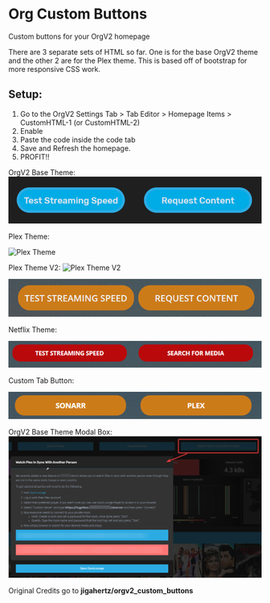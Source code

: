# Org Custom Buttons
Custom buttons for your OrgV2 homepage

There are 3 separate sets of HTML so far. One is for the base OrgV2 theme and the other 2 are for the Plex theme.
This is based off of bootstrap for more responsive CSS work.

## Setup:
1. Go to the OrgV2 Settings Tab > Tab Editor > Homepage Items > CustomHTML-1 (or CustomHTML-2)
2. Enable 
3. Paste the code inside the code tab
4. Save and Refresh the homepage.
5. PROFIT!!

OrgV2 Base Theme:
![OrgV2 Base Theme](/screen_shots/orgv2_base_theme.PNG)

Plex Theme:

![Plex Theme](https://github.com/jigahertz/orgv2_custom_buttons/blob/master/screen_shots/plex_theme.PNG)

Plex Theme V2:
![Plex Theme V2](https://github.com/jigahertz/orgv2_custom_buttons/blob/master/screen_shots/orgv2_buttons_plextheme.png)

![Plex Theme](/screen_shots/plex_theme.PNG)

Netflix Theme:

![Netflix Theme](/screen_shots/orgv2_custom_button_netflix.png)

Custom Tab Button:

![Custom Tab Button](/screen_shots/custom_tab_button.png)

OrgV2 Base Theme Modal Box:
![OrgV2 Base Theme](/screen_shots/orgv2_base_theme_popup.PNG)

Original Credits go to **jigahertz/orgv2_custom_buttons**

